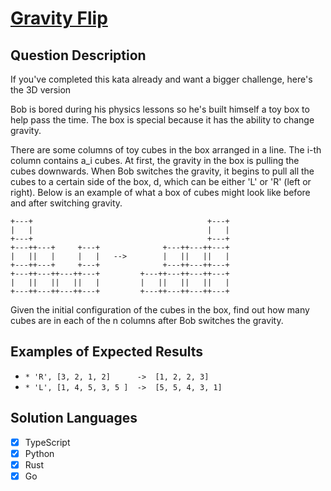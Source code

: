 # [Gravity Flip](https://www.codewars.com/kata/5f70c883e10f9e0001c89673/train)

## Question Description

If you've completed this kata already and want a bigger challenge, here's the 3D version

Bob is bored during his physics lessons so he's built himself a toy box to help pass the time. The box is special because it has the ability to change gravity.

There are some columns of toy cubes in the box arranged in a line. The i-th column contains a_i cubes. At first, the gravity in the box is pulling the cubes downwards. When Bob switches the gravity, it begins to pull all the cubes to a certain side of the box, d, which can be either 'L' or 'R' (left or right). Below is an example of what a box of cubes might look like before and after switching gravity.

```
+---+                                       +---+
|   |                                       |   |
+---+                                       +---+
+---++---+     +---+              +---++---++---+
|   ||   |     |   |   -->        |   ||   ||   |
+---++---+     +---+              +---++---++---+
+---++---++---++---+         +---++---++---++---+
|   ||   ||   ||   |         |   ||   ||   ||   |
+---++---++---++---+         +---++---++---++---+
```

Given the initial configuration of the cubes in the box, find out how many cubes are in each of the n columns after Bob switches the gravity.

## Examples of Expected Results

- `* 'R', [3, 2, 1, 2]      ->  [1, 2, 2, 3]`
- `* 'L', [1, 4, 5, 3, 5 ]  ->  [5, 5, 4, 3, 1]`

## Solution Languages

- [x] TypeScript
- [x] Python
- [x] Rust
- [x] Go
